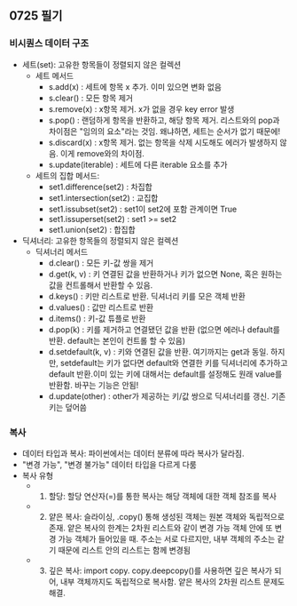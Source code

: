 ## 0725 필기

### 비시퀀스 데이터 구조

- 세트(set): 고유한 항목들이 정렬되지 않은 컬렉션
  - 세트 메서드
    - s.add(x) : 세트에 항목 x 추가. 이미 있으면 변화 없음
    - s.clear() : 모든 항목 제거
    - s.remove(x) : x항목 제거. x가 없을 경우 key error 발생
    - s.pop() : 랜덤하게 항목을 반환하고, 해당 항목 제거. 리스트와의 pop과 차이점은 "임의의 요소"라는 것임. 왜냐하면, 세트는 순서가 없기 때문에!
    - s.discard(x) : x항목 제거. 없는 항목을 삭제 시도해도 에러가 발생하지 않음. 이게 remove와의 차이점.
    - s.update(iterable) : 세트에 다른 iterable 요소를 추가
  - 세트의 집합 메서드: 
    - set1.difference(set2) : 차집합
    - set1.intersection(set2) : 교집합
    - set1.issubset(set2) : set1이 set2에 포함 관계이면 True
    - set1.issuperset(set2) : set1 >= set2
    - set1.union(set2) : 합집합
- 딕셔너리: 고유한 항목들의 정렬되지 않은 컬렉션
  - 딕셔너리 메서드
    - d.clear() : 모든 키-값 쌍을 제거
    - d.get(k, v) : 키 연결된 값을 반환하거나 키가 없으면 None, 혹은 원하는 값을 컨트롤해서 반환할 수 있음.
    - d.keys() : 키만 리스트로 반환. 딕셔너리 키를 모은 객체 반환 
    - d.values() : 값만 리스트로 반환
    - d.items() : 키-값 튜플로 반환
    - d.pop(k) : 키를 제거하고 연결됐던 값을 반환 (없으면 에러나 default를 반환. default는 본인이 컨트롤 할 수 있음)
    - d.setdefault(k, v) : 키와 연결된 값을 반환. 여기까지는 get과 동일. 하지만, setdefault는 키가 없다면 default와 연결한 키를 딕셔너리에 추가하고 default 반환.이미 있는 키에 대해서는 default를 설정해도 원래 value를 반환함. 바꾸는 기능은 안됨!
    - d.update(other) : other가 제공하는 키/값 쌍으로 딕셔너리를 갱신. 기존 키는 덮어씀

### 복사
- 데이터 타입과 복사: 파이썬에서는 데이터 분류에 따라 복사가 달라짐.
- "변경 가능", "변경 불가능" 데이터 타입을 다르게 다룸
- 복사 유형
  - 1. 할당: 할당 연산자(=)를 통한 복사는 해당 객체에 대한 객체 참조를 복사
  - 2. 얕은 복사: 슬라이싱, .copy() 통해 생성된 객체는 원본 객체와 독립적으로 존재. 얕은 복사의 한계는 2차원 리스트와 같이 변경 가능 객체 안에 또 변경 가능 객체가 들어있을 때. 주소는 서로 다르지만, 내부 객체의 주소는 같기 때문에 리스트 안의 리스트는 함께 변경됨
  - 3. 깊은 복사: import copy. copy.deepcopy()를 사용하면 깊은 복사가 되어, 내부 객체까지도 독립적으로 복사함. 얕은 복사의 2차원 리스트 문제도 해결. 